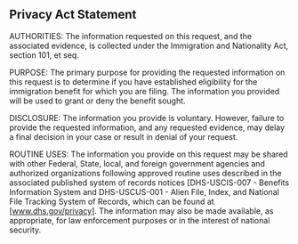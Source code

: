 ## Privacy Act Statement

AUTHORITIES: The information requested on this request, and the associated evidence, is collected under the Immigration and Nationality Act, section 101, et seq.

PURPOSE: The primary purpose for providing the requested information on this request is to determine if you have established eligibility for the immigration benefit for which you are filing. The information you provided will be used to grant or deny the benefit sought.

DISCLOSURE: The information you provide is voluntary. However, failure to provide the requested information, and any requested evidence, may delay a final decision in your case or result in denial of your request.

ROUTINE USES: The information you provide on this request may be shared with other Federal, State, local, and foreign government agencies and authorized organizations following approved routine uses described in the associated published system of records notices [DHS-USCIS-007 - Benefits Information System and DHS-USCUS-001 - Alien File, Index, and National File Tracking System of Records, which can be found at [www.dhs.gov/privacy]. The information may also be made available, as appropriate, for law enforcement purposes or in the interest of national security.

[www.dhs.gov/privacy]: http://www.dhs.gov/privacy